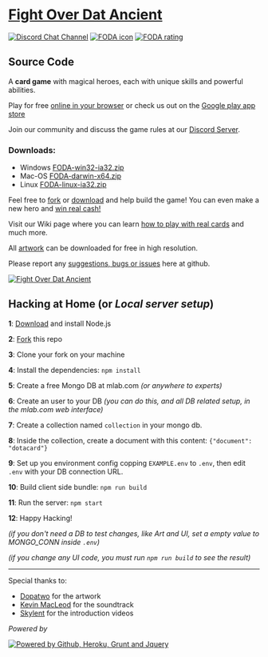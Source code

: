 # [Fight Over Dat Ancient][1]

[![Discord Chat Channel](https://foda-app.herokuapp.com/client/img/discord.png)][2]
  [![FODA icon](https://foda-app.herokuapp.com/client/img/campaign/ico_rosh.png)][1]  [![FODA rating](https://foda-app.herokuapp.com/client/img/ratingsymbol_e10.png)][9]

## Source Code

A **card game** with magical heroes, each with unique skills and powerful abilities.

Play for free [online in your browser][1] or check us out on the [Google play app store][11]

Join our community and discuss the game rules at our [Discord Server][2]. 

### Downloads:

 - Windows [FODA-win32-ia32.zip](https://www.dropbox.com/s/kabww6pleqm7a1j/FODA-win32-ia32.zip?dl=0)
 - Mac-OS [FODA-darwin-x64.zip](https://www.dropbox.com/s/b8k8yic4pykhtvy/FODA-darwin-x64.zip?dl=0)
 - Linux [FODA-linux-ia32.zip](https://www.dropbox.com/s/nzn21x1x20kbv2m/FODA-linux-ia32.zip?dl=0)

Feel free to [fork][3] or [download][4] and help build the game!
You can even make a new hero and [win real cash!][6]

Visit our Wiki page where you can learn [how to play with real cards][7] and much more.

All [artwork][5] can be downloaded for free in high resolution. 

Please report any [suggestions, bugs or issues][8] here at github.

[![Fight Over Dat Ancient](https://foda-app.herokuapp.com/client/img/banner.jpg)][1]

## Hacking at Home (or *Local server setup*)

**1**: [Download](http://nodejs.org/download/) and install Node.js

**2**: [Fork](https://github.com/rafaelcastrocouto/dotacard/fork) this repo

**3**: Clone your fork on your machine

**4**: Install the dependencies: `npm install`

**5**: Create a free Mongo DB at mlab.com *(or anywhere to experts)*

**6**: Create an user to your DB *(you can do this, and all DB related setup, in the mlab.com web interface)*

**7**: Create a collection named `collection` in your mongo db.

**8**: Inside the collection, create a document with this content: `{"document": "dotacard"}`

**9**: Set up you environment config copping `EXAMPLE.env` to `.env`, then edit `.env` with your DB connection URL.

**10**: Build client side bundle: `npm run build`

**11**: Run the server: `npm start`

**12**: Happy Hacking!

*(if you don't need a DB to test changes, like Art and UI, set a empty value to MONGO_CONN inside `.env`)*

*(if you change any UI code, you must run `npm run build` to see the result)*

--------------------------------------------------------------------------------

Special thanks to:

 - [Dopatwo](https://www.youtube.com/user/dopatwo) for the artwork 
 - [Kevin MacLeod](https://www.youtube.com/user/kmmusic) for the soundtrack
 - [Skylent](https://www.youtube.com/dotacardchannel) for the introduction videos

*Powered by*

[![Powered by Github, Heroku, Grunt and Jquery](https://foda-app.herokuapp.com/client/img/poweredby-banner.jpg)][1]

[1]: https://foda-app.herokuapp.com/

[2]: https://discord.gg/a4TwjAR

[3]: https://github.com/rafaelcastrocouto/foda/fork

[4]: https://github.com/rafaelcastrocouto/foda/archive/master.zip

[5]: https://github.com/rafaelcastrocouto/dotacard

[6]: https://github.com/rafaelcastrocouto/dotacard/wiki/How-to-develop-a-new-hero

[7]: https://github.com/rafaelcastrocouto/dotacard/wiki

[8]: https://github.com/rafaelcastrocouto/foda/issues/new

[9]: http://www.esrb.org/ratings/ratings_guide.aspx#rating_categories

[10]: https://github.com/rafaelcastrocouto/dotacard/wiki/How-to-setup-a-local-server

[11]: https://play.google.com/store/apps/details?id=fodaapp.herokuapp.com.foda
